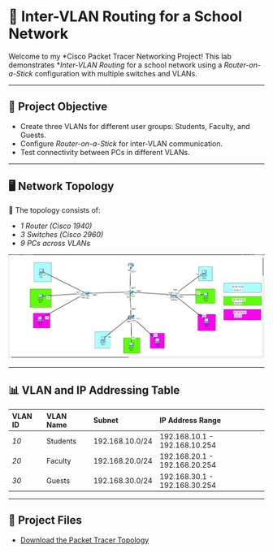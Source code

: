 # 🚀 Inter-VLAN Routing for a School Network

Welcome to my *Cisco Packet Tracer Networking Project! This lab demonstrates **Inter-VLAN Routing* for a school network using a *Router-on-a-Stick* configuration with multiple switches and VLANs.

---

## 🎯 Project Objective

- Create three VLANs for different user groups: Students, Faculty, and Guests.
- Configure *Router-on-a-Stick* for inter-VLAN communication.
- Test connectivity between PCs in different VLANs.

---

## 🖥 Network Topology

📌 The topology consists of:
- *1 Router (Cisco 1940)*
- *3 Switches (Cisco 2960)*
- *9 PCs across VLANs*

![Network Topology Screenshot](topology.png) 

---

## 📊 VLAN and IP Addressing Table

| VLAN ID | VLAN Name | Subnet | IP Address Range |
| :--- | :--- | :--- | :--- |
| *10* | Students | 192.168.10.0/24 | 192.168.10.1 - 192.168.10.254 |
| *20* | Faculty | 192.168.20.0/24 | 192.168.20.1 - 192.168.20.254 |
| *30* | Guests | 192.168.30.0/24 | 192.168.30.1 - 192.168.30.254 |

---



 



## 📂 Project Files

- [Download the Packet Tracer Topology](Inter-Vlan.pkt)
